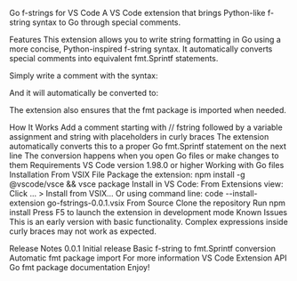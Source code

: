 Go f-strings for VS Code
A VS Code extension that brings Python-like f-string syntax to Go through special comments.

Features
This extension allows you to write string formatting in Go using a more concise, Python-inspired f-string syntax. It automatically converts special comments into equivalent fmt.Sprintf statements.

Simply write a comment with the syntax:

And it will automatically be converted to:

The extension also ensures that the fmt package is imported when needed.

How It Works
Add a comment starting with // fstring followed by a variable assignment and string with placeholders in curly braces
The extension automatically converts this to a proper Go fmt.Sprintf statement on the next line
The conversion happens when you open Go files or make changes to them
Requirements
VS Code version 1.98.0 or higher
Working with Go files
Installation
From VSIX File
Package the extension: npm install -g @vscode/vsce && vsce package
Install in VS Code:
From Extensions view: Click ... > Install from VSIX...
Or using command line: code --install-extension go-fstrings-0.0.1.vsix
From Source
Clone the repository
Run npm install
Press F5 to launch the extension in development mode
Known Issues
This is an early version with basic functionality. Complex expressions inside curly braces may not work as expected.

Release Notes
0.0.1
Initial release
Basic f-string to fmt.Sprintf conversion
Automatic fmt package import
For more information
VS Code Extension API
Go fmt package documentation
Enjoy!